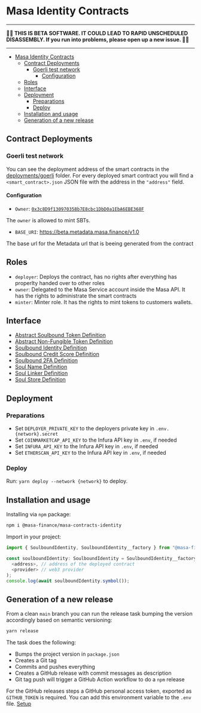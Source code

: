 # Masa Identity Contracts

---

**🌽🌽 THIS IS BETA SOFTWARE. IT COULD LEAD TO RAPID UNSCHEDULED DISASSEMBLY. If you run into problems, please open up a new issue. 🌽🌽**

---

<!-- TOC -->

* [Masa Identity Contracts](#masa-identity-contracts)
    * [Contract Deployments](#contract-deployments)
        * [Goerli test network](#goerli-test-network)
            * [Configuration](#configuration)
    * [Roles](#roles)
    * [Interface](#interface)
    * [Deployment](#deployment)
        * [Preparations](#preparations)
        * [Deploy](#deploy)
    * [Installation and usage](#installation-and-usage)
    * [Generation of a new release](#generation-of-a-new-release)

<!-- TOC -->

## Contract Deployments

### Goerli test network

You can see the deployment address of the smart contracts in the [deployments/goerli](deployments/goerli) folder. For
every deployed smart contract you will find a `<smart_contract>.json` JSON file with the address in the `"address"`
field.

#### Configuration

- `Owner`: [`0x3c8D9f130970358b7E8cbc1DbD0a1EbA6EBE368F`](https://goerli.etherscan.io/address/0x3c8D9f130970358b7E8cbc1DbD0a1EbA6EBE368F)

The `owner` is allowed to mint SBTs.

- `BASE_URI`: https://beta.metadata.masa.finance/v1.0

The base url for the Metadata url that is beeing generated from the contract

## Roles

- `deployer`: Deploys the contract, has no rights after everything has properlty handed over to other roles
- `owner`: Delegated to the Masa Service account inside the Masa API. It has the rights to administrate the smart
  contracts
- `minter`: Minter role. It has the rights to mint tokens to customers wallets.

## Interface

- [Abstract Soulbound Token Definition](docs/tokens/SBT.md)
- [Abstract Non-Fungible Token Definition](docs/tokens/NFT.md)
- [Soulbound Identity Definition](docs/SoulboundIdentity.md)
- [Soulbound Credit Score Definition](docs/SoulboundCreditScore.md)
- [Soulbound 2FA Definition](docs/Soulbound2FA.md)
- [Soul Name Definition](docs/SoulName.md)
- [Soul Linker Definition](docs/SoulLinker.md)
- [Soul Store Definition](docs/SoulStore.md)

## Deployment

### Preparations

* Set `DEPLOYER_PRIVATE_KEY` to the deployers private key in `.env.{network}.secret`
* Set `COINMARKETCAP_API_KEY` to the Infura API key in `.env`, if needed
* Set `INFURA_API_KEY` to the Infura API key in `.env`, if needed
* Set `ETHERSCAN_API_KEY` to the Infura API key in `.env`, if needed

### Deploy

Run: `yarn deploy --network {network}` to deploy.

## Installation and usage

Installing via `npm` package:

```bash
npm i @masa-finance/masa-contracts-identity
```

Import in your project:

```typescript
import { SoulboundIdentity, SoulboundIdentity__factory } from "@masa-finance/masa-contracts-identity";

const soulboundIdentity: SoulboundIdentity = SoulboundIdentity__factory.connect(
  <address>, // address of the deployed contract
  <provider> // web3 provider
);
console.log(await soulboundIdentity.symbol());
```

## Generation of a new release

From a clean `main` branch you can run the release task bumping the version accordingly based on semantic versioning:

```bash
yarn release
```

The task does the following:

* Bumps the project version in `package.json`
* Creates a Git tag
* Commits and pushes everything
* Creates a GitHub release with commit messages as description
* Git tag push will trigger a GitHub Action workflow to do a `npm` release

For the GitHub releases steps a GitHub personal access token, exported as `GITHUB_TOKEN` is required. You can add this
environment variable to the `.env` file. [Setup](https://github.com/release-it/release-it#github-releases)
